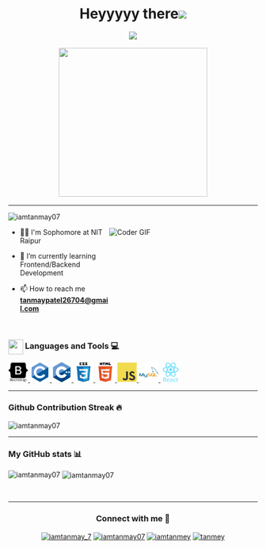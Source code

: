 <!-- <img align="right" alt="GIF" height="70px" src="https://media.giphy.com/media/du3J3cXyzhj75IOgvA/giphy.gif" /> -->
<h1 align='center'> Heyyyyy there<img src = "https://raw.githubusercontent.com/MartinHeinz/MartinHeinz/master/wave.gif" width = 30px> </h1>
<p align='center'>
<img src="https://readme-typing-svg.herokuapp.com?color=%2336BCF7&size=25&center=true&vCenter=true&width=433&height=75&lines=it's+me....Tanmay👋;IT+undergraduate🎓;Cooking+Projects;At+times+i+do+LeetCode👾;%40iamtanmay07">
</p>
<p align='center'>
<img src="https://media.giphy.com/media/QvpqTCiEcwtvx6wwJK/giphy.gif" width="300" height="300" frameBorder="0" class="giphy-embed" allowFullScreen></img></p>
<hr>
<p align='left'>
 <img src="https://komarev.com/ghpvc/?username=iamtanmay07&label=Profile%20views&color=0e75b6&style=flat" alt="iamtanmay07" />&nbsp;&nbsp;&nbsp;&nbsp;
<!--  <a href="https://twitter.com/iamtanmay_7" target="blank"><img src="https://img.shields.io/twitter/follow/iamtanmay_7?logo=twitter&style=for-the-badge" alt="iamtanmay_7" /></a>&nbsp;&nbsp;&nbsp;&nbsp; -->
<!-- <img src="https://visitor-badge.glitch.me/badge?page_id=iamtanmay07.visitor-badge"> -->
</p>
<!-- <br> -->
<!-- <h1 align="center">Hey there,it's me... Tanmay</h1> -->
<img alt="Coder GIF" height=200 width=300 src="https://images.squarespace-cdn.com/content/v1/5769fc401b631bab1addb2ab/1541580611624-TE64QGKRJG8SWAIUS7NS/ke17ZwdGBToddI8pDm48kPoswlzjSVMM-SxOp7CV59BZw-zPPgdn4jUwVcJE1ZvWQUxwkmyExglNqGp0IvTJZamWLI2zvYWH8K3-s_4yszcp2ryTI0HqTOaaUohrI8PI6FXy8c9PWtBlqAVlUS5izpdcIXDZqDYvprRqZ29Pw0o/coding-freak.gif" align = 'right'/>

  - 👨‍🎓 I'm Sophomore at NIT Raipur

  - 🌱 I’m currently learning Frontend/Backend Development

  - 📫 How to reach me **tanmaypatel26704@gmail.com**
  
<br>

<!-- languages and tools -->
  ### <img src="https://media2.giphy.com/media/QssGEmpkyEOhBCb7e1/giphy.gif?cid=ecf05e47a0n3gi1bfqntqmob8g9aid1oyj2wr3ds3mg700bl&rid=giphy.gif" width="30px" height="30px" align='center'> Languages and Tools 💻
 
<p align="left"> <a href="https://getbootstrap.com" target="_blank" rel="noreferrer"> <img src="https://raw.githubusercontent.com/devicons/devicon/master/icons/bootstrap/bootstrap-plain-wordmark.svg" alt="bootstrap" width="40" height="40"/> </a> <a href="https://www.cprogramming.com/" target="_blank" rel="noreferrer"> <img src="https://raw.githubusercontent.com/devicons/devicon/master/icons/c/c-original.svg" alt="c" width="40" height="40"/> </a> <a href="https://www.w3schools.com/cpp/" target="_blank" rel="noreferrer"> <img src="https://raw.githubusercontent.com/devicons/devicon/master/icons/cplusplus/cplusplus-original.svg" alt="cplusplus" width="40" height="40"/> </a> <a href="https://www.w3schools.com/css/" target="_blank" rel="noreferrer"> <img src="https://raw.githubusercontent.com/devicons/devicon/master/icons/css3/css3-original-wordmark.svg" alt="css3" width="40" height="40"/> </a> <a href="https://www.w3.org/html/" target="_blank" rel="noreferrer"> <img src="https://raw.githubusercontent.com/devicons/devicon/master/icons/html5/html5-original-wordmark.svg" alt="html5" width="40" height="40"/> </a> <a href="https://developer.mozilla.org/en-US/docs/Web/JavaScript" target="_blank" rel="noreferrer"> <img src="https://raw.githubusercontent.com/devicons/devicon/master/icons/javascript/javascript-original.svg" alt="javascript" width="40" height="40"/> </a> <a href="https://www.mysql.com/" target="_blank" rel="noreferrer"> <img src="https://raw.githubusercontent.com/devicons/devicon/master/icons/mysql/mysql-original-wordmark.svg" alt="mysql" width="40" height="40"/> </a> <a href="https://reactjs.org/" target="_blank" rel="noreferrer"> <img src="https://raw.githubusercontent.com/devicons/devicon/master/icons/react/react-original-wordmark.svg" alt="react" width="40" height="40"/> </a> </p>
<hr>

### Github Contribution Streak 🔥 
<p><img src="https://github-readme-streak-stats.herokuapp.com/?user=iamtanmay07&" alt="iamtanmay07" align='center' /></p>
<hr>

### My GitHub stats 📊
<p><img align="left" src="https://github-readme-stats.vercel.app/api?username=iamtanmay07&show_icons=true&locale=en" alt="iamtanmay07" /></p>
<p>&nbsp;<img align="center" src="https://github-readme-stats.vercel.app/api/top-langs?username=iamtanmay07&show_icons=true&locale=en&layout=compact" alt="iamtanmay07" /></p>
<br>
<hr>

<!-- connect with me  -->
<h3 align="center"> Connect with me 🚀 </h3>
<p align="center">
<a href="https://twitter.com/iamtanmay_7" target="_blank"><img align="center" src="https://raw.githubusercontent.com/rahuldkjain/github-profile-readme-generator/master/src/images/icons/Social/twitter.svg" alt="iamtanmay_7" height="30" width="40" /></a>
<a href="https://linkedin.com/in/iamtanmay07" target="_blank"><img align="center" src="https://raw.githubusercontent.com/rahuldkjain/github-profile-readme-generator/master/src/images/icons/Social/linked-in-alt.svg" alt="iamtanmay07" height="30" width="40" /></a>
<a href="https://instagram.com/iamtanmey" target="_blank"><img align="center" src="https://raw.githubusercontent.com/rahuldkjain/github-profile-readme-generator/master/src/images/icons/Social/instagram.svg" alt="iamtanmey" height="30" width="40" /></a>
<a href="https://www.leetcode.com/tanmey" target="_blank"> <img align="center" src="https://raw.githubusercontent.com/rahuldkjain/github-profile-readme-generator/master/src/images/icons/Social/leet-code.svg" alt="tanmey" height="30" width="40" /></a>
</p>

